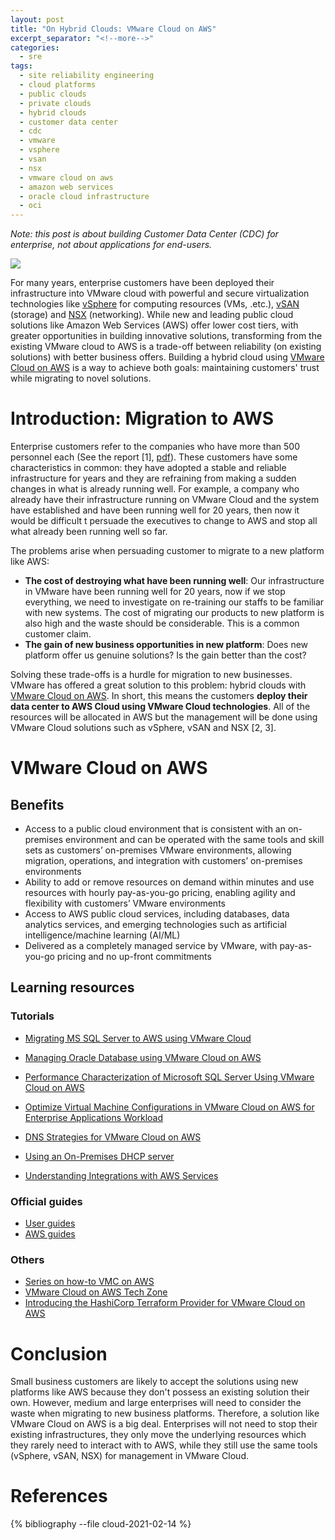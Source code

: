 ```yaml
---
layout: post
title: "On Hybrid Clouds: VMware Cloud on AWS"
excerpt_separator: "<!--more-->"
categories:
  - sre
tags:
  - site reliability engineering
  - cloud platforms
  - public clouds
  - private clouds
  - hybrid clouds
  - customer data center
  - cdc
  - vmware
  - vsphere
  - vsan
  - nsx
  - vmware cloud on aws
  - amazon web services
  - oracle cloud infrastructure
  - oci
---
```


_Note: this post is about building Customer Data Center (CDC) for enterprise, not about applications for end-users._

![](/assets/img/vmcaws.png)

For many years, enterprise customers have been deployed their infrastructure into VMware cloud with powerful and secure virtualization technologies like [vSphere](https://www.vmware.com/products/vsphere.html) for computing resources (VMs, .etc.), [vSAN](https://www.vmware.com/products/vsan.html) (storage) and [NSX](https://www.vmware.com/products/nsx.html) (networking). 
While new and leading public cloud solutions like Amazon Web Services (AWS) offer lower cost tiers, with greater opportunities in building innovative solutions, transforming from the existing VMware cloud to AWS is a trade-off between reliability (on existing solutions) with better business offers.
Building a hybrid cloud using [VMware Cloud on AWS](https://cloud.vmware.com/vmc-aws) is a way to achieve both goals: maintaining customers' trust while migrating to novel solutions.
<!--more-->

# Introduction: Migration to AWS

Enterprise customers refer to the companies who have more than 500 personnel each (See the report [1], [pdf](https://www.vmware.com/content/dam/learn/en/amer/fy21/pdf/691726_2020_Business_Value_Running_Applications_VMware_Cloud_AWS_VMware_Hybrid_Cloud_Environments.pdf)).
These customers have some characteristics in common: they have adopted a stable and reliable infrastructure for years and they are refraining from making a sudden changes in what is already running well.
For example, a company who already have their infrastructure running on VMware Cloud and the system have established and have been running well for 20 years, then now it would be difficult t persuade the executives to change to AWS and stop all what already been running well so far.

The problems arise when persuading customer to migrate to a new platform like AWS:

* **The cost of destroying what have been running well**: Our infrastructure in VMware have been running well for 20 years, now if we stop everything, we need to investigate on re-training our staffs to be familiar with new systems. The cost of migrating our products to new platform is also high and the waste should be considerable. This is a common customer claim.
* **The gain of new business opportunities in new platform**: Does new platform offer us genuine solutions? Is the gain better than the cost?

Solving these trade-offs is a hurdle for migration to new businesses.
VMware has offered a great solution to this problem: hybrid clouds with [VMware Cloud on AWS](https://cloud.vmware.com/vmc-aws). In short, this means the customers **deploy their data center to AWS Cloud using VMware Cloud technologies**. All of the resources will be allocated in AWS but the management will be done using VMware Cloud solutions such as vSphere, vSAN and NSX [2, 3].

# VMware Cloud on AWS

## Benefits

* Access to a public cloud environment that is consistent with an on-premises environment and can be operated with the same tools and skill sets as customers’ on-premises VMware environments, allowing migration, operations, and integration with customers’ on-premises environments
* Ability to add or remove resources on demand within minutes and use resources with hourly pay-as-you-go pricing, enabling agility and flexibility with customers’ VMware environments
* Access to AWS public cloud services, including databases, data analytics services, and emerging technologies such as artificial intelligence/machine learning (AI/ML)
* Delivered as a completely managed service by VMware, with pay-as-you-go pricing and no up-front commitments

## Learning resources

### Tutorials

* [Migrating MS SQL Server to AWS using VMware Cloud](https://docs.vmware.com/en/VMware-Cloud-on-AWS/solutions/VMware-Cloud-on-AWS.919a954a9b6ca17cdc719ec42cda1401/GUID-E62521730EDBE3DC125813A448BA3B45.html)

* [Managing Oracle Database using VMware Cloud on AWS](https://docs.vmware.com/en/VMware-Cloud-on-AWS/solutions/VMware-Cloud-on-AWS.fd6ed3145c4c711ec04722e9f7803c98/GUID-354BA0BF983966BFF710F44563729DF7.html)

* [Performance Characterization of Microsoft SQL Server Using VMware Cloud on AWS](https://docs.vmware.com/en/VMware-Cloud-on-AWS/solutions/VMware-Cloud-on-AWS.324e0c5bdd4624ae8c3fbcd7460a8837/GUID-3F613B502E44AE64E4C88ED56EF7535A.html)

* [Optimize Virtual Machine Configurations in VMware Cloud on AWS for Enterprise Applications Workload](https://docs.vmware.com/en/VMware-Cloud-on-AWS/solutions/VMware-Cloud-on-AWS.91696a39d9cb804e2888c43d538bab50/GUID-2892F57D4799679E31DB27E9DF358475.html)

* [DNS Strategies for VMware Cloud on AWS](https://docs.vmware.com/en/VMware-Cloud-on-AWS/solutions/GUID-25B7F9346825C50F67BF60403CCCAE21.html)

* [Using an On-Premises DHCP server](https://docs.vmware.com/en/VMware-Cloud-on-AWS/solutions/GUID-F0065BCA2A940BFF7F4D3220ED2DB286.html)

* [Understanding Integrations with AWS Services](https://docs.vmware.com/en/VMware-Cloud-on-AWS/solutions/VMware-Cloud-on-AWS.c4d719788a38caf2d1599242f2b1b8cc/GUID-ECE503736CC8F886BE7B85CB79DB7405.html)

### Official guides

* [User guides](https://docs.vmware.com/jp/VMware-Cloud-on-AWS/index.html)
* [AWS guides](https://aws.amazon.com/jp/vmware/)

### Others

* [Series on how-to VMC on AWS](https://blogs.vmware.com/emea/en/2019/08/vmware-cloud-on-aws-get-your-basics-right-part-1/)
* [VMware Cloud on AWS Tech Zone](https://vmc.techzone.vmware.com/vmware-cloud-aws-tech-zone)
* [Introducing the HashiCorp Terraform Provider for VMware Cloud on AWS](https://nicovibert.com/2020/01/29/terraform-for-vmware-cloud-on-aws/)

# Conclusion

Small business customers are likely to accept the solutions using new platforms like AWS because they don't possess an existing solution their own.
However, medium and large enterprises will need to consider the waste when migrating to new business platforms.
Therefore, a solution like VMware Cloud on AWS is a big deal. 
Enterprises will not need to stop their existing infrastructures, they only move the underlying resources which they rarely need to interact with to AWS, while they still use the same tools (vSphere, vSAN, NSX) for management in VMware Cloud.

# References

{% bibliography --file cloud-2021-02-14 %}